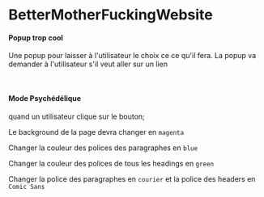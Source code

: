 # BetterMotherFuckingWebsite

<div>
<h4> Popup trop cool </h4> 
<p> Une popup pour laisser à l'utilisateur le choix ce ce qu'il fera. La popup va demander à l'utilisateur s'il veut aller sur un lien </p>
</div>
<br> 

<div>
<h4> Mode Psychédélique </h4> 
quand un utilisateur clique sur le bouton;
<p> Le background de la page devra changer en <code>magenta</code> </p>
<p> Changer la couleur des polices des paragraphes en  <code>blue</code> </p>
<p> Changer la couleur des polices de tous les headings en  <code>green</code> </p>
<p> Changer la police des paragraphes en <code>courier</code> et la police des headers en <code> Comic Sans </code> </p>
</div>
